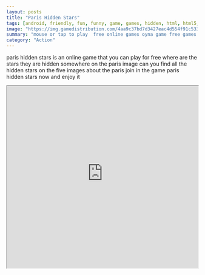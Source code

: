 ```yaml
---
layout: posts
title: "Paris Hidden Stars"
tags: [android, friendly, fun, funny, game, games, hidden, html, html5, ios, kids, mobile, mouse, objects, paris, stars, educative, free, online, games, oyna, game, free, games, play, play, games]
image: "https://img.gamedistribution.com/4aa9c37bd7d3427eac4d554f91c5331d.jpg"
summary: "mouse or tap to play  free online games oyna game free games play play games"
category: "Action"
---
```


paris hidden stars is an online game that you can play for free where are the stars they are hidden somewhere on the paris image can you find all the hidden stars on the five images about the paris join in the game paris hidden stars now and enjoy it

<iframe width="100%" height="480px;" src="https://html5.gamedistribution.com/4aa9c37bd7d3427eac4d554f91c5331d/"></iframe>